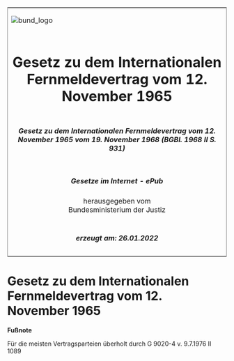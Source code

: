 <span id="DECKBLATT.html"></span>

<table border="0" frame="border" width="100%">

<tr valign="top">

<td align="left">

![bund\_logo](BfJ_2021_Web_de_de.gif)

</td>

<td align="right">

 

</td>

</tr>

<tr align="center" valign="middle">

<td colspan="2">

# Gesetz zu dem Internationalen Fernmeldevertrag vom 12. November 1965

</td>

</tr>

<tr align="center" valign="middle">

<td colspan="2">

##### Gesetz zu dem Internationalen Fernmeldevertrag vom 12. November 1965 vom 19. November 1968 (BGBl. 1968 II S. 931)

</td>

</tr>

<tr align="center" valign="middle">

<td colspan="2">

  
  

##### Gesetze im Internet - ePub  
  
herausgegeben vom  
Bundesministerium der Justiz

</td>

</tr>

<tr align="center" valign="bottom">

<td colspan="2">

  
  

##### erzeugt am: 26.01.2022

</td>

</tr>

</table>

<span id="BJNR209310968.html"></span>

# Gesetz zu dem Internationalen Fernmeldevertrag vom 12. November 1965

<div>

  
**Fußnote**

<div class="jnhtml">

<div>

<div class="jurAbsatz">

Für die meisten Vertragsparteien überholt durch G 9020-4 v. 9.7.1976 II
1089

</div>

</div>

</div>

</div>
